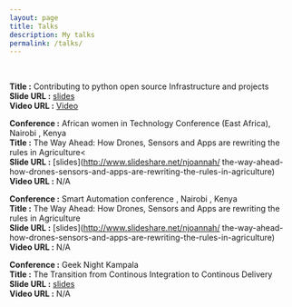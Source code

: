 ```yaml
---
layout: page
title: Talks
description: My talks
permalink: /talks/
---
```

<br>

<!-- <img src="{{ site.baseurl }}/index.jpg" title="Profile Picture" > -->

**Title :** Contributing to python open source Infrastructure and projects<br>
**Slide URL :** [slides](https://archive.org/details/pyconza2016-Contributing_to_python_open_source_Infrastructure_and_projects)<br>
**Video URL :** [Video](https://2016.za.pycon.org/talks/65/ )<br>

**Conference :** African women in Technology Conference (East Africa), Nairobi , Kenya<br>
**Title :** The Way Ahead: How Drones, Sensors and Apps are rewriting the rules in Agriculture<<br>
**Slide URL :** [slides](http://www.slideshare.net/njoannah/
the-way-ahead-how-drones-sensors-and-apps-are-rewriting-the-rules-in-agriculture)<br>
**Video URL :** N/A<br>

**Conference :** Smart Automation conference , Nairobi , Kenya<br>
**Title :** The Way Ahead: How Drones, Sensors and Apps are rewriting the rules in Agriculture<br>
**Slide URL :** [slides](http://www.slideshare.net/njoannah/
the-way-ahead-how-drones-sensors-and-apps-are-rewriting-the-rules-in-agriculture)<br>
**Video URL :** N/A<br>

**Conference :** Geek Night Kampala<br>
**Title :** The Transition from Continous Integration to Continous Delivery<br>
**Slide URL :** [slides](http://www.slideshare.net/njoannah/transition-from-ci-to-cd)<br>
**Video URL :** N/A<br>